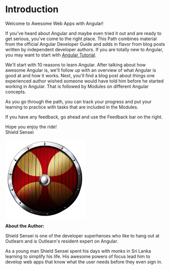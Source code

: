# Introduction

Welcome to Awesome Web Apps with Angular!

If you've heard about Angular and maybe even tried it out and are ready to get serious, you've come to the right place. This Path combines material from the official Angular Developer Guide and adds in flavor from blog posts written by independent developer authors. If you are totally new to Angular, you may want to start with [Angular Tutorial](https://www.outlearn.com/learn/vkarpov15/angular-crash-course/7).

We'll start with 10 reasons to learn Angular. After talking about how awesome Angular is, we'll follow up with an overview of what Angular is good at and how it works. Next, you'll find a blog post about things one experienced author wished someone would have told him before he started working in Angular. That is followed by Modules on different Angular concepts.

As you go through the path, you can track your progress and put your learning to practice with tasks that are included in the Modules.

If you have any feedback, go ahead and use the Feedback bar on the right.

Hope you enjoy the ride!  
Shield Sensei

<img src="https://raw.githubusercontent.com/outlearn-content/shieldsensei/master/assets/shield.png" alt="Shield" style="width:250px;height:250px" align="left">

<br clear="all">

**About the Author:**

Shield Sensei is one of the developer superheroes who like to hang out at Outlearn and is Outlearn's resident expert on Angular.

As a young man Shield Sensei spent his days with monks in Sri Lanka learning to simplify his life. His awesome powers of focus lead him to develop web apps that know what the user needs before they even sign in.
